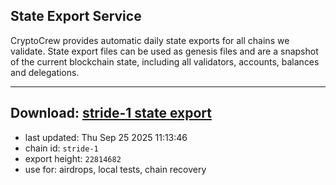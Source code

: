 ## State Export Service
CryptoCrew provides automatic daily state exports for all chains we validate. State export files can be used as genesis files and are a snapshot of the current blockchain state, including all validators, accounts, balances and delegations.

---
**Download: [stride-1 state export](https://dl-eu2.ccvalidators.com/SERVICE/stride/stride-1_export_22814682.json)**
---

- last updated: Thu Sep 25 2025 11:13:46
- chain id: `stride-1`
- export height: `22814682`
- use for: airdrops, local tests, chain recovery
